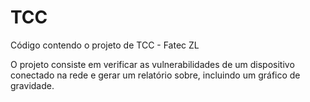 # TCC
Código contendo o projeto de TCC - Fatec ZL

O projeto consiste em verificar as vulnerabilidades de um dispositivo conectado
na rede e gerar um relatório sobre, incluindo um gráfico de gravidade.
